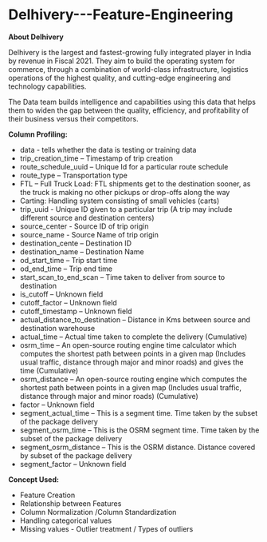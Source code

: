# Delhivery---Feature-Engineering

**About Delhivery**

Delhivery is the largest and fastest-growing fully integrated player in India by revenue in Fiscal 2021. They aim to build the operating system for commerce, through a combination of world-class infrastructure, logistics operations of the highest quality, and cutting-edge engineering and technology capabilities.

The Data team builds intelligence and capabilities using this data that helps them to widen the gap between the quality, efficiency, and profitability of their business versus their competitors.

**Column Profiling:**

* data - tells whether the data is testing or training data
* trip_creation_time – Timestamp of trip creation
* route_schedule_uuid – Unique Id for a particular route schedule
* route_type – Transportation type
* FTL – Full Truck Load: FTL shipments get to the destination sooner, as the truck is making no other pickups or drop-offs along the way
* Carting: Handling system consisting of small vehicles (carts)
* trip_uuid - Unique ID given to a particular trip (A trip may include different source and destination centers)
* source_center - Source ID of trip origin
* source_name - Source Name of trip origin
* destination_cente – Destination ID
* destination_name – Destination Name
* od_start_time – Trip start time
* od_end_time – Trip end time
* start_scan_to_end_scan – Time taken to deliver from source to destination
* is_cutoff – Unknown field
* cutoff_factor – Unknown field
* cutoff_timestamp – Unknown field
* actual_distance_to_destination – Distance in Kms between source and destination warehouse
* actual_time – Actual time taken to complete the delivery (Cumulative)
* osrm_time – An open-source routing engine time calculator which computes the shortest path between points in a given map (Includes usual traffic, distance through major and minor roads) and gives the time (Cumulative)
* osrm_distance – An open-source routing engine which computes the shortest path between points in a given map (Includes usual traffic, distance through major and minor roads) (Cumulative)
* factor – Unknown field
* segment_actual_time – This is a segment time. Time taken by the subset of the package delivery
* segment_osrm_time – This is the OSRM segment time. Time taken by the subset of the package delivery
* segment_osrm_distance – This is the OSRM distance. Distance covered by subset of the package delivery
* segment_factor – Unknown field


**Concept Used:**

* Feature Creation
* Relationship between Features
* Column Normalization /Column Standardization
* Handling categorical values
* Missing values - Outlier treatment / Types of outliers
